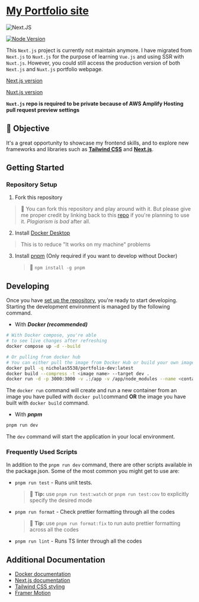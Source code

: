 # [My Portfolio site](https://portfolio-eight-beta-97.vercel.app/ 'My portfolio page')

![Next.JS](https://img.shields.io/badge/next.js-000000?style=for-the-badge&logo=nextdotjs&logoColor=white)

[![Node Version](https://img.shields.io/badge/Node-18.14.1-brightgreen.svg)](https://github.com/nicholas5538/portfolio/blob/main/.nvmrc)

This `Next.js` project is currently not maintain anymore. I have migrated from `Next.js` to `Nuxt.js` for the purpose of learning `Vue.js` and using SSR with `Nuxt.js`. However, you could still access the production version of both `Next.js` and `Nuxt.js` portfolio webpage.

[Next.js version](https://portfolio-eight-beta-97.vercel.app/ 'Next.js portfolio page')

[Nuxt.js version](https://www.nicholasyong.dev/ 'Nuxt.js portfolio page')

**`Nuxt.js` repo is required to be private because of AWS Amplify Hosting pull request preview settings**

## 💪 Objective

It's a great opportunity to showcase my frontend skills, and to explore new frameworks and libraries such as **[Tailwind CSS](https://tailwindcss.com 'tailwindcss homepage')** and **[Next.js](https://nextjs.org 'Next.js homepage')**.

## Getting Started

### Repository Setup

1. Fork this repository

> 🚨 You can fork this repository and play around with it. But please give me proper credit by linking back to this [repo](https://github.com/nicholas5538/portfolio, 'nicholas5538 portfolio repo') if you're planning to use it. _Plagiarism is bad_ after all.

2. Install [Docker Desktop](https://www.docker.com/products/docker-desktop/)

> This is to reduce "It works on my machine" problems

3. Install [pnpm](https://pnpm.io/installation) (Only required if you want to develop without Docker)
   > 💁 `npm install -g pnpm`

## Developing

Once you have [set up the repository](#repo-setup), you're ready to start developing. Starting the development environment is managed by the following command.

- With **_Docker (recommended)_**

```sh
# With Docker compose, you're able
# to see live changes after refreshing
docker compose up -d --build

# Or pulling from docker hub
# You can either pull the image from Docker Hub or build your own image
docker pull -q nicholas5538/portfolio-dev:latest
docker build --compress -t <image name> --target dev .
docker run -d -p 3000:3000 -v .:/app -v /app/node_modules --name <container name> portfolio-dev
```

The `docker run` command will create and run a new container from an image you have pulled with `docker pull`command **OR** the image you have built with `docker build` command.

- With **_pnpm_**

```sh
pnpm run dev
```

The `dev` command will start the application in your local environment.

### Frequently Used Scripts

In addition to the `pnpm run dev` command, there are other scripts available in the package.json. Some of the most common you might get to use are:

- `pnpm run test` - Runs unit tests.

  > 💁 **Tip:** use `pnpm run test:watch` or `pnpm run test:cov` to explicitly specify the desired mode

- `pnpm run format` - Check prettier formatting through all the codes

  > 💁 **Tip:** use `pnpm run format:fix` to run auto prettier formatting across all the codes

- `pnpm run lint` - Runs TS linter through all the codes

## Additional Documentation

- [Docker documentation](https://docs.docker.com/, 'Docker documentation')
- [Next.js documentation](https://nextjs.org/docs 'Next.js documentation')
- [Tailwind CSS styling](https://tailwindcss.com/docs/installation 'Tailwind CSS documentation')
- [Framer Motion](https://www.framer.com/motion/ 'Framer motion documentation')
